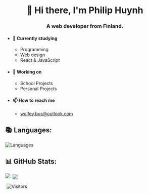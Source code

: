 <h1 align="center">👋 Hi there, I'm Philip Huynh</h1>
<h3 align="center">A web developer from Finland.</h3>

- #### 🌱 Currently studying
  - Programming
  - Web design
  - React & JavaScript
- #### 🏫 Working on
  - School Projects
  - Personal Projects
- #### 📫 How to reach me
  - [wolfey.bus@outlook.com](mailto:wolfey.bus@outlook.com)

## 📚 Languages:

![Languages](https://skills.thijs.gg/icons?i=html,css,js,firebase,vite,react,tailwind)

## 📊 GitHub Stats:

<img align="left" src="https://github-readme-stats.vercel.app/api?username=WoIfey&theme=dark&hide_border=false" />

&nbsp;<img align="center" src="https://github-readme-stats.vercel.app/api/top-langs/?username=Woifey&theme=dark&hide_border=false&include_all_commits=true&count_private=false&layout=compact" />
 
&nbsp;![Visitors](https://api.visitorbadge.io/api/combined?path=https%3A%2F%2Fgithub.com%2FWoIfey&labelColor=%23000000&countColor=%23ff8a65)
